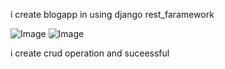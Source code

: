 i create blogapp in using django rest_faramework

![Image](https://github.com/user-attachments/assets/d7ed9b96-3e52-45f9-b0ce-fc21d90f86ff)
![Image](https://github.com/user-attachments/assets/0ac30322-1688-4f79-a68d-e55d15fd2d92)

i create crud operation and suceessful

